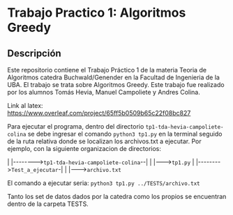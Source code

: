 # Trabajo Practico 1: Algoritmos Greedy

## Descripción
Este repositorio contiene el Trabajo Práctico 1 de la materia Teoria de Algoritmos catedra Buchwald/Genender en la Facultad de Ingenieria de la UBA. El trabajo se trata sobre Algoritmos Greedy.
Este trabajo fue realizado por los alumnos Tomás Hevia, Manuel Campoliete y Andres Colina.

Link al latex: https://www.overleaf.com/project/65ff5b0509b65c22f08bc827

Para ejecutar el programa, dentro del directorio `tp1-tda-hevia-campoliete-colina` se debe ingresar el comando `python3 tp1.py` en la terminal seguido de la ruta relativa donde se localizan los archivos.txt a ejecutar. Por ejemplo, con la siguiente organizacion de directorios:

|
|-------->`tp1-tda-hevia-campoliete-colina`--|
|                                            |--->`tp1.py`
|
|-------->`Test_a_ejecutar`-|
|                           |--->`archivo.txt`

El comando a ejecutar seria: `python3 tp1.py ../TESTS/archivo.txt`

Tanto los set de datos dados por la catedra como los propios se encuentran dentro de la carpeta TESTS.


